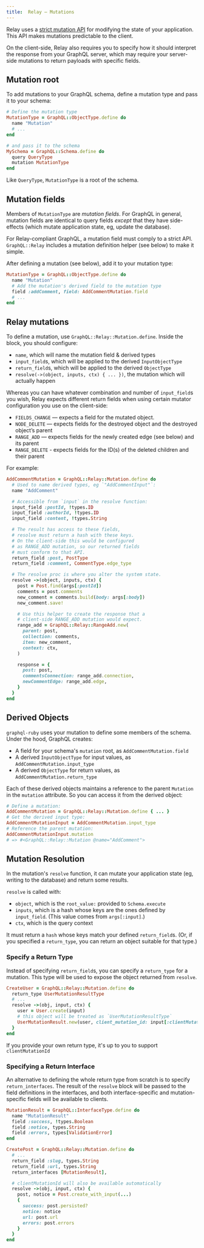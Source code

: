 ```yaml
---
title:  Relay — Mutations
---
```


Relay uses a [strict mutation API](https://facebook.github.io/relay/docs/graphql-mutations.html#content) for modifying the state of your application. This API makes mutations predictable to the client.

On the client-side, Relay also requires you to specify how it should interpret the response from your GraphQL server, which may require your server-side mutations to return payloads with specific fields.

## Mutation root

To add mutations to your GraphQL schema, define a mutation type and pass it to your schema:

```ruby
# Define the mutation type
MutationType = GraphQL::ObjectType.define do
  name "Mutation"
  # ...
end

# and pass it to the schema
MySchema = GraphQL::Schema.define do
  query QueryType
  mutation MutationType
end
```

Like `QueryType`, `MutationType` is a root of the schema.

## Mutation fields

Members of `MutationType` are _mutation fields_. For GraphQL in general, mutation fields are identical to query fields _except_ that they have side-effects (which mutate application state, eg, update the database).

For Relay-compliant GraphQL, a mutation field must comply to a strict API. `GraphQL::Relay` includes a mutation definition helper (see below) to make it simple.

After defining a mutation (see below), add it to your mutation type:

```ruby
MutationType = GraphQL::ObjectType.define do
  name "Mutation"
  # Add the mutation's derived field to the mutation type
  field :addComment, field: AddCommentMutation.field
  # ...
end
```

## Relay mutations

To define a mutation, use `GraphQL::Relay::Mutation.define`. Inside the block, you should configure:
  - `name`, which will name the mutation field & derived types
  - `input_field`s, which will be applied to the derived `InputObjectType`
  - `return_field`s, which will be applied to the derived `ObjectType`
  - `resolve(->(object, inputs, ctx) { ... })`, the mutation which will actually happen

Whereas you can have whatever combination and number of `input_field`s you wish, Relay expects different return fields when using certain mutator configuration you use on the client-side:

- `FIELDS_CHANGE` — expects a field for the mutated object.
- `NODE_DELETE` — expects fields for the destroyed object and the destroyed object’s parent
- `RANGE_ADD` — expects fields for the newly created edge (see below) and its parent
- `RANGE_DELETE` - expects fields for the ID(s) of the deleted children and their parent

For example:

```ruby
AddCommentMutation = GraphQL::Relay::Mutation.define do
  # Used to name derived types, eg `"AddCommentInput"`:
  name "AddComment"

  # Accessible from `input` in the resolve function:
  input_field :postId, !types.ID
  input_field :authorId, !types.ID
  input_field :content, !types.String

  # The result has access to these fields,
  # resolve must return a hash with these keys.
  # On the client-side this would be configured
  # as RANGE_ADD mutation, so our returned fields
  # must conform to that API.
  return_field :post, PostType
  return_field :comment, CommentType.edge_type

  # The resolve proc is where you alter the system state.
  resolve ->(object, inputs, ctx) {
    post = Post.find(args[:postId])
    comments = post.comments
    new_comment = comments.build(body: args[:body])
    new_comment.save!

    # Use this helper to create the response that a
    # client-side RANGE_ADD mutation would expect.
    range_add = GraphQL::Relay::RangeAdd.new(
      parent: post,
      collection: comments,
      item: new_comment,
      context: ctx,
    )

    response = {
      post: post,
      commentsConnection: range_add.connection,
      newCommentEdge: range_add.edge,
    }
  }
end
```

## Derived Objects

`graphql-ruby` uses your mutation to define some members of the schema. Under the hood, GraphQL creates:

- A field for your schema's `mutation` root, as `AddCommentMutation.field`
- A derived `InputObjectType` for input values, as `AddCommentMutation.input_type`
- A derived `ObjectType` for return values, as `AddCommentMutation.return_type`

Each of these derived objects maintains a reference to the parent `Mutation` in the `mutation` attribute. So you can access it from the derived object:

```ruby
# Define a mutation:
AddCommentMutation = GraphQL::Relay::Mutation.define { ... }
# Get the derived input type:
AddCommentMutationInput = AddCommentMutation.input_type
# Reference the parent mutation:
AddCommentMutationInput.mutation
# => #<GraphQL::Relay::Mutation @name="AddComment">
```

## Mutation Resolution

In the mutation's `resolve` function, it can mutate your application state (eg, writing to the database) and return some results.

`resolve` is called with:

- `object`, which is the `root_value:` provided to `Schema.execute`
- `inputs`, which is a hash whose keys are the ones defined by `input_field`. (This value comes from `args[:input]`.)
- `ctx`, which is the query context

It must return a `hash` whose keys match your defined `return_field`s. (Or, if you specified a `return_type`, you can return an object suitable for that type.)

### Specify a Return Type

Instead of specifying `return_field`s, you can specify a `return_type` for a mutation. This type will be used to expose the object returned from `resolve`.

```ruby
CreateUser = GraphQL::Relay::Mutation.define do
  return_type UserMutationResultType
  # ...
  resolve ->(obj, input, ctx) {
    user = User.create(input)
    # this object will be treated as `UserMutationResultType`
    UserMutationResult.new(user, client_mutation_id: input[:clientMutationId])
  }
end
```

If you provide your own return type, it's up to you to support `clientMutationId`

### Specifying a Return Interface

An alternative to defining the whole return type from scratch is to specify `return_interfaces`.
The result of the `resolve` block will be passed to the field definitions in the interfaces,
and both interface-specific and mutation-specific fields will be available to clients.


```ruby
MutationResult = GraphQL::InterfaceType.define do
  name "MutationResult"
  field :success, !types.Boolean
  field :notice, types.String
  field :errors, types[ValidationError]
end

CreatePost = GraphQL::Relay::Mutation.define do
  # ...
  return_field :slug, types.String
  return_field :url, types.String
  return_interfaces [MutationResult],

  # clientMutationId will also be available automatically
  resolve ->(obj, input, ctx) {
    post, notice = Post.create_with_input(...)
    {
      success: post.persisted?
      notice: notice
      url: post.url
      errors: post.errors
    }
  }
end
```
